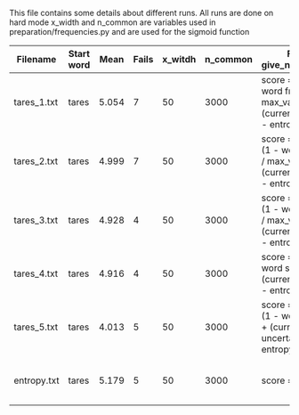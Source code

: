 This file contains some details about different runs.
All runs are done on hard mode
x_width and n_common are variables used in preparation/frequencies.py and are used for the sigmoid function


| Filename    | Start word | Mean  | Fails | x_witdh | n_common | Formula give_n_suggestions                                                              | Notes                             |
|-------------|------------|-------|-------|---------|----------|-----------------------------------------------------------------------------------------|-----------------------------------|
| tares_1.txt | tares      | 5.054 | 7     | 50      | 3000     | score = turn * (1 - word frequency / max_value) + (current uncertainty - entropy)       |                                   |
| tares_2.txt | tares      | 4.999 | 7     | 50      | 3000     | score = 1/2 * turn * (1 - word frequency / max_value) + (current uncertainty - entropy) |                                   |
| tares_3.txt | tares      | 4.928 | 4     | 50      | 3000     | score = 1/4 * turn * (1 - word frequency / max_value) + (current uncertainty - entropy) |                                   |
| tares_4.txt | tares      | 4.916 | 4     | 50      | 3000     | score = turn * (1 - word sigmoid) + (current uncertainty - entropy)                     |                                   |
| tares_5.txt | tares      | 4.013 | 5     | 50      | 3000     | score = 1/2 * turn * (1 - word sigmoid) + (current uncertainty - entropy)               |                                   |                                   |
| entropy.txt | tares      | 5.179 | 5     | 50      | 3000     | score = entropy                                                                         | in score_sorted -> reverse = True |